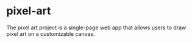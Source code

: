 # pixel-art
The pixel art project is a single-page web app that allows users to draw pixel art on a customizable canvas.
